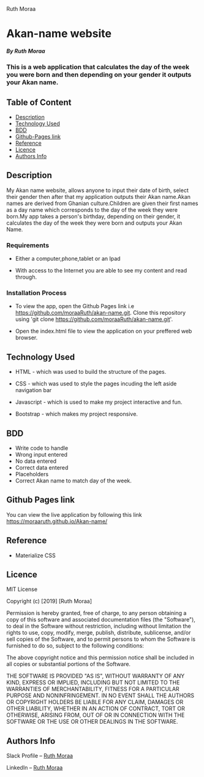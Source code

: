 Ruth Moraa
# Akan-name website

##### By Ruth Moraa 
### This is a web application that calculates the day of the week you were born and then depending on your gender it outputs your Akan name.

## Table of Content

+ [Description](#description)
+ [Technology Used](#technology-used)
+ [BDD](#BDD)
+ [Github-Pages link](#gh-pages )
+ [Reference](#reference)
+ [Licence](#licence)
+ [Authors Info](#author-Info)

## Description
<p>My Akan name website, allows anyone to input their date of birth, select their gender then after that my application outputs their Akan name.Akan names are derived from Ghanian culture.Children are given their first names as a day name which corresponds to the day of the week they were born.My app takes a person's birthday, depending on their gender, it calculates the day of the week they were born and outputs your Akan Name.
</p>


### Requirements

* Either a computer,phone,tablet or an Ipad

* With access to the Internet  you are able to see my content   and read through.

### Installation Process
* To view the app, open the Github Pages link i.e https://github.com/moraaRuth/akan-name.git. Clone this repository using 'git clone https://github.com/moraaRuth/akan-name.git'.

* Open the index.html file to view the application on your preffered web browser.



## Technology Used
* HTML - which was used to build the structure of the pages.

* CSS - which was used to style the pages incuding the left aside navigation bar

* Javascript - which is used to make my project interactive and fun.

* Bootstrap - which makes my project responsive.

## BDD
* Write code to handle
* Wrong input entered
* No data entered
* Correct data entered
* Placeholders
* Correct Akan name to match day of the week.

## Github Pages link

You can view the live application by following this link
https://moraaruth.github.io/Akan-name/

## Reference
* Materialize CSS


## Licence

MIT License

Copyright (c) [2019] [Ruth Moraa]

Permission is hereby granted, free of charge, to any person obtaining a copy
of this software and associated documentation files (the "Software"), to deal
in the Software without restriction, including without limitation the rights
to use, copy, modify, merge, publish, distribute, sublicense, and/or sell
copies of the Software, and to permit persons to whom the Software is
furnished to do so, subject to the following conditions:

The above copyright notice and this permission notice shall be included in all
copies or substantial portions of the Software.

THE SOFTWARE IS PROVIDED "AS IS", WITHOUT WARRANTY OF ANY KIND, EXPRESS OR
IMPLIED, INCLUDING BUT NOT LIMITED TO THE WARRANTIES OF MERCHANTABILITY,
FITNESS FOR A PARTICULAR PURPOSE AND NONINFRINGEMENT. IN NO EVENT SHALL THE
AUTHORS OR COPYRIGHT HOLDERS BE LIABLE FOR ANY CLAIM, DAMAGES OR OTHER
LIABILITY, WHETHER IN AN ACTION OF CONTRACT, TORT OR OTHERWISE, ARISING FROM,
OUT OF OR IN CONNECTION WITH THE SOFTWARE OR THE USE OR OTHER DEALINGS IN THE
SOFTWARE.


## Authors Info

Slack Profile – [Ruth Moraa](https://app.slack.com/client/T0101L740P4/D033AKM6RR7)

LinkedIn – [Ruth Moraa](https://www.linkedin.com/Ruth)
